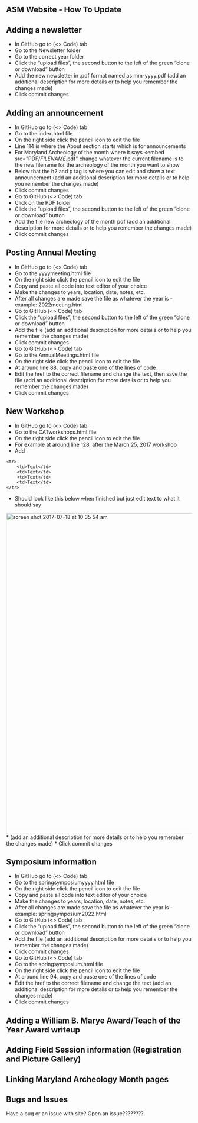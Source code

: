 ## ASM Website - How To Update


## Adding a newsletter
  * In GitHub go to (<> Code) tab
  * Go to the Newsletter folder 
  * Go to the correct year folder
  * Click the “upload files”, the second button to the left of the green “clone or download” button
  * Add the new newsletter in .pdf format named as mm-yyyy.pdf (add an additional description for more details or to help you     remember the changes made) 
  * Click commit changes

## Adding an announcement
  * In GitHub go to (<> Code) tab
  * Go to the index.html file 
  * On the right side click the pencil icon to edit the file
  * Line 114 is where the About section starts which is for announcements
  * For Maryland Archeology of the month where it says <embed src="PDF/*FILENAME*.pdf" change whatever the current filename       is to the new filename for the archeology of the month you want to show
  * Below that the h2 and p tag is where you can edit and show a text announcement
    (add an additional description for more details or to help you remember the changes made)
  * Click commit changes
  * Go to GitHub (<> Code) tab
  * Click on the PDF folder
  * Click the “upload files”, the second button to the left of the green “clone or download” button
  * Add the file new archeology of the month pdf (add an additional description for more details or to help you remember the       changes made)
  * Click commit changes
  

## Posting Annual Meeting
  * In GitHub go to (<> Code) tab
  * Go to the yyyymeeting.html file 
  * On the right side click the pencil icon to edit the file
  * Copy and paste all code into text editor of your choice
  * Make the changes to years, location, date, notes, etc.
  * After all changes are made save the file as whatever the year is - example: 2022meeting.html
  * Go to GitHub (<> Code) tab
  * Click the “upload files”, the second button to the left of the green “clone or download” button
  * Add the file (add an additional description for more details or to help you remember the changes made)
  * Click commit changes
  * Go to GitHub (<> Code) tab
  * Go to the AnnualMeetings.html file 
  * On the right side click the pencil icon to edit the file
  * At around line 88, copy and paste one of the lines of code
  * Edit the href to the correct filename and change the text, then save the file
    (add an additional description for more details or to help you remember the changes made)
  * Click commit changes

## New Workshop
  * In GitHub go to (<> Code) tab
  * Go to the CATworkshops.html file
  * On the right side click the pencil icon to edit the file
  * For example at around line 128, after the March 25, 2017 workshop 
  * Add 
  ```
  <tr>
      <td>Text</td>
      <td>Text</td>
      <td>Text</td>
      <td>Text</td>
  </tr>
  ```
  * Should look like this below when finished but just edit text to what it should say
  <img width="868" alt="screen shot 2017-07-18 at 10 35 54 am" src="https://user-images.githubusercontent.com/25751413/28323866-faac0bce-6ba7-11e7-8a06-b6e254bc9fe5.png"> 
  * (add an additional description for more details or to help you remember the changes made)
  * Click commit changes
     
## Symposium information
  * In GitHub go to (<> Code) tab
  * Go to the springsymposiumyyyy.html file 
  * On the right side click the pencil icon to edit the file
  * Copy and paste all code into text editor of your choice
  * Make the changes to years, location, date, notes, etc.
  * After all changes are made save the file as whatever the year is - example: springsymposium2022.html
  * Go to GitHub (<> Code) tab
  * Click the “upload files”, the second button to the left of the green “clone or download” button
  * Add the file (add an additional description for more details or to help you remember the changes made)
  * Click commit changes
  * Go to GitHub (<> Code) tab
  * Go to the springsymposium.html file 
  * On the right side click the pencil icon to edit the file
  * At around line 94, copy and paste one of the lines of code
  * Edit the href to the correct filename and change the text
    (add an additional description for more details or to help you remember the changes made)
  * Click commit changes
  

## Adding a William B. Marye Award/Teach of the Year Award writeup

## Adding Field Session information (Registration and Picture Gallery)

## Linking Maryland Archeology Month pages


## Bugs and Issues

Have a bug or an issue with site? Open an issue????????

